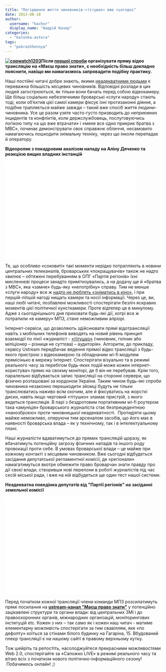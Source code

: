 ```yaml
---
title: "Погіршення життя чиновників-«тітушок» вже сьогодні"
date: 2013-08-18
author: 
  username: "kachor"
  display_name: "Андрій Качор"
categories: 
  - "kolonka-avtora"
tags: 
  - "pokrashhennya"
---
```


**[![copwatch1203](https://mpz.brovary.org/wp-content/uploads/2013/08/copwatch1203.jpg)](https://mpz.brovary.org/wp-content/uploads/2013/08/copwatch1203.jpg)Після [першої спроби](https://mpz.brovary.org/zavtra-mpz-zdiysnit-pryamu-translyatsiyu-aktsiyi-protestu-pid-brovarskim-sudom/) організувати пряму відео трансляцію на «Маєш право знати», є необхідність більш докладно пояснити, навіщо ми намагаємось запровадити подібну практику.**

Наші постійні читачі добре знають, якими [неадекватними людьми](https://mpz.brovary.org/brovarski-deputati-znovu-ne-hochut-v-kameru/) є переважна більшість місцевих чиновників. Відповідні розлади в цих людей загострюються, як тільки вони бачать перед собою відеокамеру. Ще більш соціально небезпечними броварські «слуги народу» стають тоді, коли об’єктив цієї самої камери фіксує їхні протизаконні діяння, а подібне трапляється майже завжди – такий вже спосіб життя людини-чиновника. Усе це разом узяте часто-густо призводить до неприємних інцидентів та конфліктів, коли держслужбовець, послуговуючись логікою типу «а що вже втрачати» і «мене все одно прикриє братва з МВС», починає демонструвати своє справжнє обличчя, несамовито намагаючись пошкодити знімальну техніку, через що інколи перепадає й оператору.

**Відеоролик з покадровим аналізом нападу на Аліну Дяченко та реакцією вищих владних інстанцій**

<iframe src="//www.youtube.com/embed/XpOO5AxBrvI" height="315" width="420" allowfullscreen frameborder="0"></iframe>

Те, що особливо «соковиті» такі моменти нерідко потрапляють в новини центральних телеканалів, броварських «покращувачів» також не надто хвилює – обтяжені перебуванням в ОПГ «Партія регіонів» їхні мисленнєві процеси занадто примітизувались, а на додачу ще й «братва з МВС», яка «замне» будь-яку «непотрібну» справу. Тим не менше «слуги народу» все ж [надто не люблять «зніматись в кіно»](https://www.youtube.com/watch?v=77lwLGI6AKQ), і при першій-ліпшій нагоді нищать камери та носії інформації. Через це, ви, наші любі читачі, позбавлені можливості спостерігати безліч яскравих моментів цієї політичної кунсткамери. Проте відтепер це в минулому. Адже з сьогоднішнього дня приховати будь-які дії, котрі все ж потрапили «в камеру» МПЗ, стане неможливим апріорі.

Інтернет-сервіси, що дозволяють здійснювати прямі відотрансляції навіть з мобільних телефонів виводять на новий рівень принцип взаємодії по лінії «журналіст - [«тітушко»](https://mpz.brovary.org/stvoryuyemo-reyestr-brovarskih-sportsmeniv-boyovikiv/) (чиновник, гопник або міліціонер – різниця не суттєва) – аудиторія». Алгоритм, до прикладу, сервісу Ustream передбачає ведення прямої відео трансляції з будь-якого пристрою з відеокамерою та обладнаним wi-fi модулем прямісінько в мережу Інтернет. Спостерігати візуально та в режимі реального часу за перебігом будь-яких подій може кожен інтернет-користувач прямо на своєму моніторі, де б він не перебував. Крім того, паралельно відбувається запис трансляції на сторонні сервери, що фізично розташовані за кордоном України. Таким чином будь-які спроби чиновника незаконно перешкодити зйомці будуть не тільки транслюватись наживо всім охочим, але й фіксуватись на жорсткі диски, навіть якщо черговий «тітушко» зламає пристрій, з якого ведеться трансляція. В парі з бездротовим портативним wi-fi роутером така «амуніція» броварського журналіста стає безпрецедентною «нанозброєю» проти чиновницької неадекватності.  Протидіяти цьому майже неможливо, оперуючи тим арсеналом засобів, що його має в наявності броварська влада – як у технічному, так і в інтелектуальному плані.

Наші журналісти вдаватимуться до прямих трансляцій щоразу, як вбачатимуть потенційну загрозу фізичних нападів та іншого роду провокації проти себе. В умовах броварської влади – це майже при кожному контакті з місцевим чиновником. Вже сьогодні відбудеться засідання депутатської регламентної комісії, де «регіонали» намагатимуться вкотре обмежити право броварчан знати правду про дії своєї влади, створивши нові перепони в роботі журналістів під час сесій міської ради, і вже на ній відбудеться ще один тест нашої системи.

**Неадекватна поведінка депутатів від "Партії регіонів" на засіданні земельної комісії**

<iframe src="//www.youtube.com/embed/eFQGU5W3Irw" height="315" width="420" allowfullscreen frameborder="0"></iframe>

Перед початком кожної трансляції члени команди МПЗ розсилатимуть прямі посилання на **[ustream-канал "Маєш право знати"](https://www.ustream.tv/channel/pravoznaty)** у потенційно зацікавлені структури та органи влади: від центральних ЗМІ і до правоохоронних органів, міжнародних організацій, моніторингових інституцій etc. Кожен з них – так само як і кожен наш читач - матиме елементарну можливість спостерігати за тим свавіллям, яке «по дефолту» коїться за стінами білого будинку на Гагаріна, 15. Вбудований плеєр трансляції є на нашому сайті в правому верхньому кутку.

Тож шейріть та репостіть, насолоджуйтеся прекрасними можливостями Web 2.0, спостерігайте за «Сапожко LIVE» в режимі реального часу та вітаю всіх з початком нового політично-інформаційного сезону!  Побачимось онлайн! ;)
